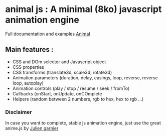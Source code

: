 # animal js : A minimal (8ko) javascript animation engine

Full documentation and examples [Animal](http://hmongouachon.com/_playground/animal-js)  

## Main features :

* CSS and DOm selector and Javascript object
* CSS properties
* CSS transforms (translate3d, scale3d, rotate3d)
* Animation parameters (duration, delay, easings, loop, reverse, reverse loop, autoplay)
* Animation controls (play / stop / resume / seek / fromTo)
* Callbacks (onStart, onUpdate, onCOmplete
* Helpers (random between 2 numbers, rgb to hex, hex to rgb ...)
 
### Disclaimer

In case you want to complete, stable js animation engine, just use the great anime.js by [Julien garnier](https://animejs.com/) 

